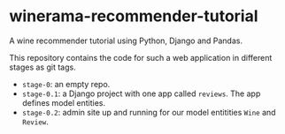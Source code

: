 # winerama-recommender-tutorial

A wine recommender tutorial using Python, Django and Pandas.  

This repository contains the code for such a web application in different stages as git tags.  

- `stage-0`: an empty repo.  
- `stage-0.1`: a Django project with one app called `reviews`. The app defines model entities.  
- `stage-0.2`: admin site up and running for our model entitities `Wine` and `Review`.  



